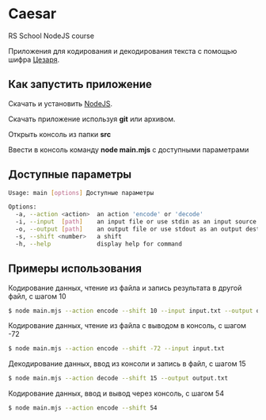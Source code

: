 # Caesar
RS School NodeJS course


Приложения для кодирования и декодирования текста с помощью шифра
[Цезаря](https://en.wikipedia.org/wiki/Caesar_cipher).


## Как запустить приложение
Скачать и установить [NodeJS](https://nodejs.org/en/download/).

Скачать приложение используя **git** или архивом.

Открыть консоль из папки **src**

Ввести в консоль команду **node main.mjs** с доступными параметрами

## Доступные параметры

```bash
Usage: main [options] Доступные параметры

Options:
  -a, --action <action>  an action 'encode' or 'decode'
  -i, --input  [path]    an input file or use stdin as an input source
  -o, --output [path]    an output file or use stdout as an output destination
  -s, --shift <number>   a shift
  -h, --help             display help for command
```

## Примеры использования

Кодирование данных, чтение из файла и запись результата в другой файл, с шагом 10
```bash
$ node main.mjs --action encode --shift 10 --input input.txt --output output.txt
```
Кодирование данных, чтение из файла с выводом в консоль, с шагом -72
```bash
$ node main.mjs --action encode --shift -72 --input input.txt
```
Декодирование данных, ввод из консоли и запись в файл, с шагом 15
```bash
$ node main.mjs --action decode --shift 15 --output output.txt
```
Кодирование данных, ввод и вывод через консоль, с шагом 54
```bash
$ node main.mjs --action encode --shift 54
```
